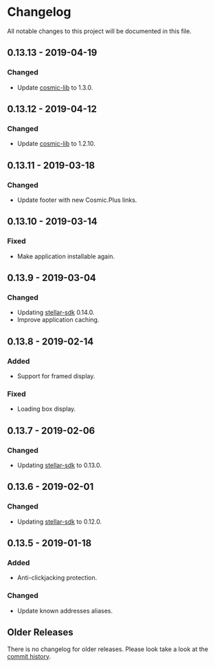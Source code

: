 # Changelog

All notable changes to this project will be documented in this file.

## 0.13.13 - 2019-04-19

### Changed

- Update [cosmic-lib] to 1.3.0.

## 0.13.12 - 2019-04-12

### Changed

- Update [cosmic-lib] to 1.2.10.

## 0.13.11 - 2019-03-18

### Changed

- Update footer with new Cosmic.Plus links.

## 0.13.10 - 2019-03-14

### Fixed

- Make application installable again.

## 0.13.9 - 2019-03-04

### Changed

- Updating [stellar-sdk] 0.14.0.
- Improve application caching.

## 0.13.8 - 2019-02-14

### Added

- Support for framed display.

### Fixed

- Loading box display.

## 0.13.7 - 2019-02-06

### Changed

- Updating [stellar-sdk] to 0.13.0.

## 0.13.6 - 2019-02-01

### Changed

- Updating [stellar-sdk] to 0.12.0.

## 0.13.5 - 2019-01-18

### Added

- Anti-clickjacking protection.

### Changed

- Update known addresses aliases.

## Older Releases

There is no changelog for older releases. Please look take a look at the [commit
history](https://github.com/cosmic-plus/webapp-stellar-authenticator/commits/master).

[cosmic-lib]: https://github.com/cosmic-plus/node-cosmic-lib/blob/master/CHANGELOG.md
[stellar-sdk]: https://github.com/stellar/js-stellar-sdk/blob/master/CHANGELOG.md
